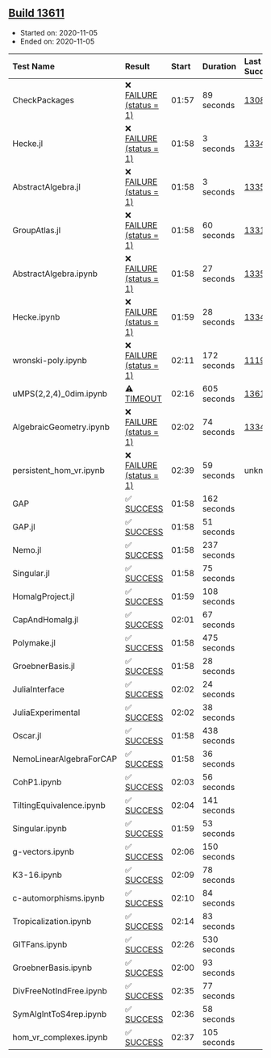 ## [Build 13611](https://oscarci.mathematik.uni-kl.de/job/oscar/13611/)

* Started on: 2020-11-05
* Ended on: 2020-11-05

| Test Name    | Result | Start | Duration | Last Success | First Failure |
|:-------------|:-------|:------|:---------|:-------------|:--------------|
| CheckPackages | ❌ [FAILURE (status = 1)](https://oscarci.mathematik.uni-kl.de/job/oscar/13611/artifact/logs/build-13611/CheckPackages.log) | 01:57 | 89 seconds | [13085](https://oscarci.mathematik.uni-kl.de/job/oscar/13085/) | [13086](https://oscarci.mathematik.uni-kl.de/job/oscar/13086/) |
| Hecke.jl | ❌ [FAILURE (status = 1)](https://oscarci.mathematik.uni-kl.de/job/oscar/13611/artifact/logs/build-13611/Hecke.jl.log) | 01:58 | 3 seconds | [13341](https://oscarci.mathematik.uni-kl.de/job/oscar/13341/) | [13342](https://oscarci.mathematik.uni-kl.de/job/oscar/13342/) |
| AbstractAlgebra.jl | ❌ [FAILURE (status = 1)](https://oscarci.mathematik.uni-kl.de/job/oscar/13611/artifact/logs/build-13611/AbstractAlgebra.jl.log) | 01:58 | 3 seconds | [13355](https://oscarci.mathematik.uni-kl.de/job/oscar/13355/) | [13356](https://oscarci.mathematik.uni-kl.de/job/oscar/13356/) |
| GroupAtlas.jl | ❌ [FAILURE (status = 1)](https://oscarci.mathematik.uni-kl.de/job/oscar/13611/artifact/logs/build-13611/GroupAtlas.jl.log) | 01:58 | 60 seconds | [13311](https://oscarci.mathematik.uni-kl.de/job/oscar/13311/) | [13312](https://oscarci.mathematik.uni-kl.de/job/oscar/13312/) |
| AbstractAlgebra.ipynb | ❌ [FAILURE (status = 1)](https://oscarci.mathematik.uni-kl.de/job/oscar/13611/artifact/logs/build-13611/AbstractAlgebra.ipynb.log) | 01:58 | 27 seconds | [13355](https://oscarci.mathematik.uni-kl.de/job/oscar/13355/) | [13356](https://oscarci.mathematik.uni-kl.de/job/oscar/13356/) |
| Hecke.ipynb | ❌ [FAILURE (status = 1)](https://oscarci.mathematik.uni-kl.de/job/oscar/13611/artifact/logs/build-13611/Hecke.ipynb.log) | 01:59 | 28 seconds | [13341](https://oscarci.mathematik.uni-kl.de/job/oscar/13341/) | [13342](https://oscarci.mathematik.uni-kl.de/job/oscar/13342/) |
| wronski-poly.ipynb | ❌ [FAILURE (status = 1)](https://oscarci.mathematik.uni-kl.de/job/oscar/13611/artifact/logs/build-13611/wronski-poly.ipynb.log) | 02:11 | 172 seconds | [11192](https://oscarci.mathematik.uni-kl.de/job/oscar/11192/) | [11193](https://oscarci.mathematik.uni-kl.de/job/oscar/11193/) |
| uMPS(2,2,4)_0dim.ipynb | ⚠ [TIMEOUT](https://oscarci.mathematik.uni-kl.de/job/oscar/13611/artifact/logs/build-13611/uMPS-2-2-4-_0dim.ipynb.log) | 02:16 | 605 seconds | [13610](https://oscarci.mathematik.uni-kl.de/job/oscar/13610/) | [13611](https://oscarci.mathematik.uni-kl.de/job/oscar/13611/) |
| AlgebraicGeometry.ipynb | ❌ [FAILURE (status = 1)](https://oscarci.mathematik.uni-kl.de/job/oscar/13611/artifact/logs/build-13611/AlgebraicGeometry.ipynb.log) | 02:02 | 74 seconds | [13341](https://oscarci.mathematik.uni-kl.de/job/oscar/13341/) | [13342](https://oscarci.mathematik.uni-kl.de/job/oscar/13342/) |
| persistent_hom_vr.ipynb | ❌ [FAILURE (status = 1)](https://oscarci.mathematik.uni-kl.de/job/oscar/13611/artifact/logs/build-13611/persistent_hom_vr.ipynb.log) | 02:39 | 59 seconds | unknown | unknown |
| GAP | ✅ [SUCCESS](https://oscarci.mathematik.uni-kl.de/job/oscar/13611/artifact/logs/build-13611/GAP.log) | 01:58 | 162 seconds |  |  |
| GAP.jl | ✅ [SUCCESS](https://oscarci.mathematik.uni-kl.de/job/oscar/13611/artifact/logs/build-13611/GAP.jl.log) | 01:58 | 51 seconds |  |  |
| Nemo.jl | ✅ [SUCCESS](https://oscarci.mathematik.uni-kl.de/job/oscar/13611/artifact/logs/build-13611/Nemo.jl.log) | 01:58 | 237 seconds |  |  |
| Singular.jl | ✅ [SUCCESS](https://oscarci.mathematik.uni-kl.de/job/oscar/13611/artifact/logs/build-13611/Singular.jl.log) | 01:58 | 75 seconds |  |  |
| HomalgProject.jl | ✅ [SUCCESS](https://oscarci.mathematik.uni-kl.de/job/oscar/13611/artifact/logs/build-13611/HomalgProject.jl.log) | 01:59 | 108 seconds |  |  |
| CapAndHomalg.jl | ✅ [SUCCESS](https://oscarci.mathematik.uni-kl.de/job/oscar/13611/artifact/logs/build-13611/CapAndHomalg.jl.log) | 02:01 | 67 seconds |  |  |
| Polymake.jl | ✅ [SUCCESS](https://oscarci.mathematik.uni-kl.de/job/oscar/13611/artifact/logs/build-13611/Polymake.jl.log) | 01:58 | 475 seconds |  |  |
| GroebnerBasis.jl | ✅ [SUCCESS](https://oscarci.mathematik.uni-kl.de/job/oscar/13611/artifact/logs/build-13611/GroebnerBasis.jl.log) | 01:58 | 28 seconds |  |  |
| JuliaInterface | ✅ [SUCCESS](https://oscarci.mathematik.uni-kl.de/job/oscar/13611/artifact/logs/build-13611/JuliaInterface.log) | 02:02 | 24 seconds |  |  |
| JuliaExperimental | ✅ [SUCCESS](https://oscarci.mathematik.uni-kl.de/job/oscar/13611/artifact/logs/build-13611/JuliaExperimental.log) | 02:02 | 38 seconds |  |  |
| Oscar.jl | ✅ [SUCCESS](https://oscarci.mathematik.uni-kl.de/job/oscar/13611/artifact/logs/build-13611/Oscar.jl.log) | 01:58 | 438 seconds |  |  |
| NemoLinearAlgebraForCAP | ✅ [SUCCESS](https://oscarci.mathematik.uni-kl.de/job/oscar/13611/artifact/logs/build-13611/NemoLinearAlgebraForCAP.log) | 01:58 | 36 seconds |  |  |
| CohP1.ipynb | ✅ [SUCCESS](https://oscarci.mathematik.uni-kl.de/job/oscar/13611/artifact/logs/build-13611/CohP1.ipynb.log) | 02:03 | 56 seconds |  |  |
| TiltingEquivalence.ipynb | ✅ [SUCCESS](https://oscarci.mathematik.uni-kl.de/job/oscar/13611/artifact/logs/build-13611/TiltingEquivalence.ipynb.log) | 02:04 | 141 seconds |  |  |
| Singular.ipynb | ✅ [SUCCESS](https://oscarci.mathematik.uni-kl.de/job/oscar/13611/artifact/logs/build-13611/Singular.ipynb.log) | 01:59 | 53 seconds |  |  |
| g-vectors.ipynb | ✅ [SUCCESS](https://oscarci.mathematik.uni-kl.de/job/oscar/13611/artifact/logs/build-13611/g-vectors.ipynb.log) | 02:06 | 150 seconds |  |  |
| K3-16.ipynb | ✅ [SUCCESS](https://oscarci.mathematik.uni-kl.de/job/oscar/13611/artifact/logs/build-13611/K3-16.ipynb.log) | 02:09 | 78 seconds |  |  |
| c-automorphisms.ipynb | ✅ [SUCCESS](https://oscarci.mathematik.uni-kl.de/job/oscar/13611/artifact/logs/build-13611/c-automorphisms.ipynb.log) | 02:10 | 84 seconds |  |  |
| Tropicalization.ipynb | ✅ [SUCCESS](https://oscarci.mathematik.uni-kl.de/job/oscar/13611/artifact/logs/build-13611/Tropicalization.ipynb.log) | 02:14 | 83 seconds |  |  |
| GITFans.ipynb | ✅ [SUCCESS](https://oscarci.mathematik.uni-kl.de/job/oscar/13611/artifact/logs/build-13611/GITFans.ipynb.log) | 02:26 | 530 seconds |  |  |
| GroebnerBasis.ipynb | ✅ [SUCCESS](https://oscarci.mathematik.uni-kl.de/job/oscar/13611/artifact/logs/build-13611/GroebnerBasis.ipynb.log) | 02:00 | 93 seconds |  |  |
| DivFreeNotIndFree.ipynb | ✅ [SUCCESS](https://oscarci.mathematik.uni-kl.de/job/oscar/13611/artifact/logs/build-13611/DivFreeNotIndFree.ipynb.log) | 02:35 | 77 seconds |  |  |
| SymAlgIntToS4rep.ipynb | ✅ [SUCCESS](https://oscarci.mathematik.uni-kl.de/job/oscar/13611/artifact/logs/build-13611/SymAlgIntToS4rep.ipynb.log) | 02:36 | 58 seconds |  |  |
| hom_vr_complexes.ipynb | ✅ [SUCCESS](https://oscarci.mathematik.uni-kl.de/job/oscar/13611/artifact/logs/build-13611/hom_vr_complexes.ipynb.log) | 02:37 | 105 seconds |  |  |
